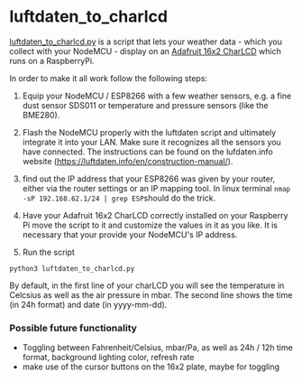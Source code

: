 # luftdaten_to_charlcd

[luftdaten_to_charlcd.py](luftdaten_to_charlcd.py) is a script that lets your weather data - which you collect with your NodeMCU - display on an [Adafruit 16x2 CharLCD](https://learn.adafruit.com/drive-a-16x2-lcd-directly-with-a-raspberry-pi/overview) which runs on a RaspberryPi.

In order to make it all work follow the following steps:

1. Equip your NodeMCU / ESP8266 with a few weather sensors, e.g. a fine dust sensor SDS011 or temperature and pressure sensors (like the BME280).
2. Flash the NodeMCU properly with the luftdaten script and ultimately integrate it into your LAN. Make sure it recognizes all the sensors you have connected. The instructions can be found on the lufdaten.info website (https://luftdaten.info/en/construction-manual/).
3. find out the IP address that your ESP8266 was given by your router, either via the router settings or an IP mapping tool. In linux terminal ```nmap -sP 192.168.62.1/24 | grep ESP```should do the trick.

4. Have your Adafruit 16x2 CharLCD correctly installed on your Raspberry Pi move the script to it and customize the values in it as you like. It is necessary that your provide your NodeMCU's IP address.

5. Run the script
```
python3 luftdaten_to_charlcd.py
```
By default, in the first line of your charLCD you will see the temperature in Celcsius as well as the air pressure in mbar. The second line shows the time (in 24h format) and date (in yyyy-mm-dd).

### Possible future functionality

* Toggling between Fahrenheit/Celsius, mbar/Pa, as well as 24h / 12h time format, background lighting color, refresh rate
* make use of the cursor buttons on the 16x2 plate, maybe for toggling
